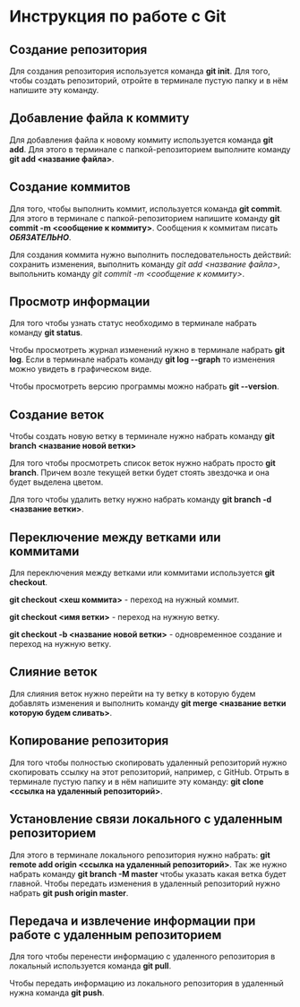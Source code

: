 # Инструкция по работе с Git

## Создание репозитория
Для создания репозитория используется команда **git init**. Для того, чтобы создать репозиторий, отройте в терминале пустую папку и в нём напишите эту команду.

## Добавление файла к коммиту
Для добавления файла к новому коммиту используется команда **git add**. Для этого в терминале с папкой-репозиторием выполните команду **git add <название файла>**.

## Создание коммитов
Для того, чтобы выполнить коммит, используется команда **git commit**. Для этого в терминале с папкой-репозиторием напишите команду **git commit -m <сообщение к коммиту>**. Сообщения к коммитам писать ***ОБЯЗАТЕЛЬНО***. 

Для создания коммита нужно выполнить последовательность действий: сохранить изменения, выполнить команду *git add <название файла>*, выпольнить команду *git commit -m <сообщение к коммиту>*.

## Просмотр информации
Для того чтобы узнать статус необходимо в терминале набрать команду **git status**.

Чтобы просмотреть журнал изменений нужно в терминале набрать **git log**.
Если в терминале набрать команду **git log --graph** то изменения можно увидеть в графическом виде.

Чтобы просмотреть версию программы можно набрать **git --version**.

## Создание веток
Чтобы создать новую ветку в терминале нужно набрать команду **git branch <название новой ветки>**

Для того чтобы просмотреть список веток нужно набрать просто **git branch**. Причем возле текущей ветки будет стоять звездочка и она будет выделена цветом.

Для того чтобы удалить ветку нужно набрать команду **git branch -d <название ветки>**.

## Переключение между ветками или коммитами

Для переключения между ветками или коммитами используется **git checkout**.

**git checkout <хеш коммита>** - переход на нужный коммит.

**git checkout <имя ветки>** - переход на нужную ветку.

**git checkout -b <название новой ветки>** - одновременное создание и переход на нужную ветку.

## Слияние веток
Для слияния веток нужно перейти на ту ветку в которую будем добавлять изменения и выполнить команду **git merge <название ветки которую будем сливать>**.

## Копирование репозитория

Для того чтобы полностью скопировать удаленный репозиторий нужно скопировать ссылку на этот репозиторий, например, с GitHub. Отрыть в терминале пустую папку и в нём напишите эту команду: **git clone <ссылка на удаленный репозиторий>**.

## Установление связи локального с удаленным репозиторием

Для этого в терминале локального репозитория нужно набрать: **git remote add origin <ссылка на удаленный репозиторий>**. Так же нужно набрать команду **git branch -M master** чтобы указать какая ветка будет главной. Чтобы передать изменения в удаленный репозиторий нужно набрать **git push origin master**.

## Передача и извлечение информации при работе с удаленным репозиторием
Для того чтобы перенести информацию с удаленного репозитория в локальный используется команда **git pull**.

Чтобы передать информацию из локального репозитория в удаленный нужна команда **git push**.